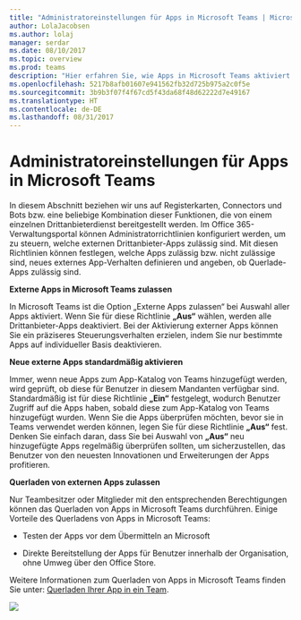 ```yaml
---
title: "Administratoreinstellungen für Apps in Microsoft Teams | Microsoft-Support"
author: LolaJacobsen
ms.author: lolaj
manager: serdar
ms.date: 08/10/2017
ms.topic: overview
ms.prod: teams
description: "Hier erfahren Sie, wie Apps in Microsoft Teams aktiviert werden. Dazu zählt auch das Querladen von externen Apps."
ms.openlocfilehash: 5217b8afb01607e941562fb32d725b975a2c0f5e
ms.sourcegitcommit: 3b9b3f07f4f67cd5f43da68f48d62222d7e49167
ms.translationtype: HT
ms.contentlocale: de-DE
ms.lasthandoff: 08/31/2017
---
```

<a name="admin-settings-for-apps-in-microsoft-teams"></a>Administratoreinstellungen für Apps in Microsoft Teams
==========================================

In diesem Abschnitt beziehen wir uns auf Registerkarten, Connectors und Bots bzw. eine beliebige Kombination dieser Funktionen, die von einem einzelnen Drittanbieterdienst bereitgestellt werden. Im Office 365-Verwaltungsportal können Administratorrichtlinien konfiguriert werden, um zu steuern, welche externen Drittanbieter-Apps zulässig sind. Mit diesen Richtlinien können festlegen, welche Apps zulässig bzw. nicht zulässige sind, neues externes App-Verhalten definieren und angeben, ob Querlade-Apps zulässig sind.

**Externe Apps in Microsoft Teams zulassen**

In Microsoft Teams ist die Option „Externe Apps zulassen“ bei Auswahl aller Apps aktiviert. Wenn Sie für diese Richtlinie **„Aus“** wählen, werden alle Drittanbieter-Apps deaktiviert. Bei der Aktivierung externer Apps können Sie ein präziseres Steuerungsverhalten erzielen, indem Sie nur bestimmte Apps auf individueller Basis deaktivieren.

**Neue externe Apps standardmäßig aktivieren**

Immer, wenn neue Apps zum App-Katalog von Teams hinzugefügt werden, wird geprüft, ob diese für Benutzer in diesem Mandanten verfügbar sind. Standardmäßig ist für diese Richtlinie **„Ein“** festgelegt, wodurch Benutzer Zugriff auf die Apps haben, sobald diese zum App-Katalog von Teams hinzugefügt wurden. Wenn Sie die Apps überprüfen möchten, bevor sie in Teams verwendet werden können, legen Sie für diese Richtlinie **„Aus“** fest. Denken Sie einfach daran, dass Sie bei Auswahl von **„Aus“** neu hinzugefügte Apps regelmäßig überprüfen sollten, um sicherzustellen, das Benutzer von den neuesten Innovationen und Erweiterungen der Apps profitieren.

**Querladen von externen Apps zulassen**

Nur Teambesitzer oder Mitglieder mit den entsprechenden Berechtigungen können das Querladen von Apps in Microsoft Teams durchführen. Einige Vorteile des Querladens von Apps in Microsoft Teams:

-   Testen der Apps vor dem Übermitteln an Microsoft

-   Direkte Bereitstellung der Apps für Benutzer innerhalb der Organisation, ohne Umweg über den Office Store.

Weitere Informationen zum Querladen von Apps in Microsoft Teams finden Sie unter: [Querladen Ihrer App in ein Team](https://go.microsoft.com/fwlink/?linkid=854631).

![](media/Admin_settings_for_apps_in_Microsoft_Teams_image1.png)

